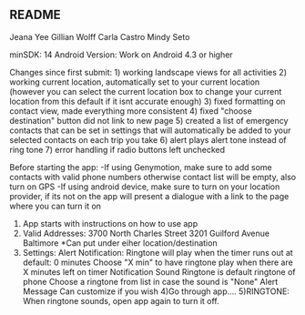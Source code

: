 README
---------------------------
Jeana Yee
Gillian Wolff
Carla Castro
Mindy Seto

minSDK: 14
Android Version: Work on Android 4.3 or higher

Changes since first submit:
	1) working landscape views for all activities
	2) working current location, automatically set to your current location (however you can select the current location box to change your current location from this default if it isnt accurate enough)
	3) fixed formatting on contact view, made everything more consistent 
	4) fixed "choose destination" button did not link to new page
	5) created a list of emergency contacts that can be set in settings that will automatically be added to your selected contacts on each trip you take
	6) alert plays alert tone instead of ring tone
	7) error handling if radio buttons left unchecked


Before starting the app:
	-If using Genymotion, make sure to add some contacts with valid
	phone numbers otherwise contact list will be empty, also turn on GPS
	-If using android device, make sure to turn on your location provider,
	if its not on the app will present a dialogue with a link to the page
	where you can turn it on


1) App starts with instructions on how to use app
2) Valid Addresses:
	3700 North Charles Street
	3201 Guilford Avenue Baltimore
	*Can put under eiher location/destination
3) Settings:
	Alert Notification:
		Ringtone will play when the timer runs out at default: 0 minutes
		Choose "X min" to have ringtone play when there are X minutes left on timer
	Notification Sound
		Ringtone is default ringtone of phone
		Choose a ringtone from list in case the sound is "None"
	Alert Message
		Can customize if you wish
4)Go through app....
5)RINGTONE:
	When ringtone sounds, open app again to turn it off.
